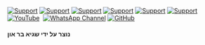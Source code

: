 [![Support](https://img.shields.io/badge/linktree-white?style=for-the-badge&logo=linktree&logoColor=43E55E)](https://linktr.ee/sagib?lt_utm_source=lt_share_link#373198503)&nbsp;[![Support](https://img.shields.io/badge/Buy_Me_A_Coffee-white?style=for-the-badge&logo=buymeacoffee&logoColor=FFDD00)](https://buymeacoffee.com/sagibar)&nbsp;[![Support](https://img.shields.io/badge/linkedin-white?style=for-the-badge&logo=linkedin&logoColor=0A66C2)](https://www.linkedin.com/in/sagi-bar-on) [![Support](https://img.shields.io/badge/CONTACT_ME-white?style=for-the-badge&logo=whatsapp&logoColor=25D366)](https://api.whatsapp.com/send?phone=972549995050)&nbsp;[![Support](https://img.shields.io/badge/facebook-white?style=for-the-badge&logo=facebook&logoColor=0866FF)](https://www.facebook.com/sagi.baron)&nbsp;[![Support](https://img.shields.io/badge/email_me-white?style=for-the-badge&logo=gmail&logoColor=EA4335)](mailto:sagi.baron76@gmail.com)[![YouTube](https://img.shields.io/badge/YouTube-white?style=for-the-badge&logo=youtube&logoColor=FF0000)](https://www.youtube.com/watch?v=xj8COkST--8)&nbsp;
[![WhatsApp Channel](https://img.shields.io/badge/AI_TIPS_&_TRICKS-white?style=for-the-badge&logo=whatsapp&logoColor=25D366)](https://whatsapp.com/channel/0029Vaj33VkEawds11JP9o1c)&nbsp;[![GitHub](https://img.shields.io/badge/GitHub-white?style=for-the-badge&logo=github&logoColor=181717)](https://github.com/Sagi-BA/images-to-pdf)

#### נוצר על ידי שגיא בר און
